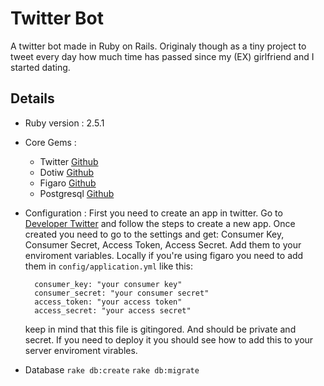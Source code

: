 # Twitter Bot

A twitter bot made in Ruby on Rails. Originaly though as a tiny project to tweet every day how much time has passed since my (EX) girlfriend and I started dating.

## Details

* Ruby version : 2.5.1

* Core Gems : 
  * Twitter [Github](https://github.com/sferik/twitter)
  * Dotiw [Github](https://github.com/radar/distance_of_time_in_words)
  * Figaro [Github](https://github.com/laserlemon/figaro)
  * Postgresql [Github](https://github.com/ged/ruby-pg)
  
* Configuration :
  First you need to create an app in twitter. Go to [Developer Twitter](https://developer.twitter.com) and follow the steps to create a new app. 
  Once created you need to go to the settings and get:
    Consumer Key, Consumer Secret, Access Token, Access Secret. 
  Add them to your enviroment variables. 
  Locally if you're using figaro you need to add them in `config/application.yml` like this:
  ```
    consumer_key: "your consumer key"
    consumer_secret: "your consumer secret"
    access_token: "your access token"
    access_secret: "your access secret"
  ```
  keep in mind that this file is gitingored. And should be private and secret. If you need to deploy it you should see how to add this to your server enviroment virables.

* Database
    `rake db:create`
    `rake db:migrate`
